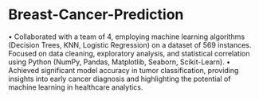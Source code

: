 # Breast-Cancer-Prediction
• Collaborated with a team of 4, employing machine learning algorithms (Decision Trees, KNN, Logistic Regression) on a
dataset of 569 instances. Focused on data cleaning, exploratory analysis, and statistical correlation using Python (NumPy,
Pandas, Matplotlib, Seaborn, Scikit-Learn).
• Achieved significant model accuracy in tumor classification, providing insights into early cancer diagnosis and highlighting the
potential of machine learning in healthcare analytics.
